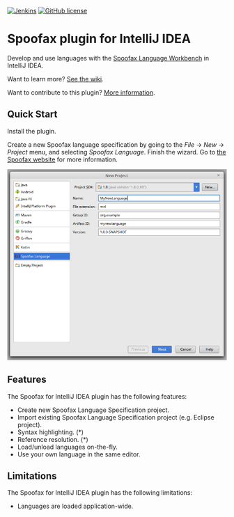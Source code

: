 [![Jenkins](https://img.shields.io/jenkins/s/http/buildfarm.metaborg.org/spoofax-intellij.svg)](http://buildfarm.metaborg.org/job/spoofax-intellij/)
[![GitHub license](https://img.shields.io/github/license/metaborg/spoofax-intellij.svg)](./LICENSE.md)

# Spoofax plugin for IntelliJ IDEA
Develop and use languages with the [Spoofax Language Workbench][1]
in IntelliJ IDEA.

Want to learn more? [See the wiki][2].

Want to contribute to this plugin? [More information][3].


## Quick Start
Install the plugin.

Create a new Spoofax language specification by going to the _File_
→ _New_ → _Project_ menu, and selecting _Spoofax Language_.
Finish the wizard. Go to [the Spoofax website][4] for more information.

![New Spoofax Project](./intellij-doc/NewProjectWizard.png)


## Features
The Spoofax for IntelliJ IDEA plugin has the following features:

* Create new Spoofax Language Specification project.
* Import existing Spoofax Language Specification project (e.g. Eclipse project).
* Syntax highlighting. (*)
* Reference resolution. (*)
* Load/unload languages on-the-fly.
* Use your own language in the same editor.


## Limitations
The Spoofax for IntelliJ IDEA plugin has the following limitations:

* Languages are loaded application-wide.




[1]: http://www.spoofax.org/
[2]: https://github.com/metaborg/spoofax-intellij/wiki
[3]: ./CONTRIBUTE.md
[4]: http://www.spoofax.org/
